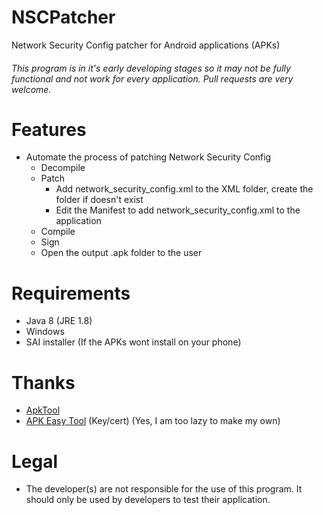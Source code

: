 # NSCPatcher
Network Security Config patcher for Android applications (APKs)

###### This program is in it's early developing stages so it may not be fully functional and not work for every application. Pull requests are very welcome.

# Features
* Automate the process of patching Network Security Config
    * Decompile
    * Patch
      * Add network_security_config.xml to the XML folder, create the folder if doesn't exist
      * Edit the Manifest to add network_security_config.xml to the application
    * Compile
    * Sign
    * Open the output .apk folder to the user

# Requirements
* Java 8 (JRE 1.8)
* Windows
* SAI installer (If the APKs wont install on your phone)
# Thanks
* [ApkTool](https://github.com/iBotPeaches/Apktool)
* [APK Easy Tool](https://forum.xda-developers.com/t/tool-windows-apk-easy-tool-v1-58-3-dec-2020.3333960/) (Key/cert) (Yes, I am too lazy to make my own)

# Legal
* The developer(s) are not responsible for the use of this program. It should only be used by developers to test their application.

